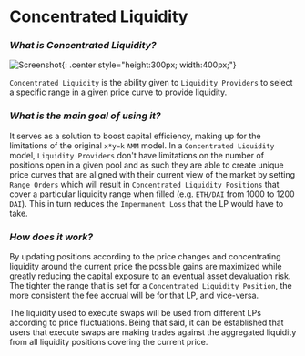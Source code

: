 # Concentrated Liquidity

### <em>What is Concentrated Liquidity?</em>

![Screenshot](concentrated-liquidity.png){: .center style="height:300px; width:400px;"}

`Concentrated Liquidity` is the ability given to `Liquidity Providers` to select a specific range in a given price curve to provide liquidity.

### <em>What is the main goal of using it?</em>

It serves as a solution to boost capital efficiency, making up for the limitations of the original `x*y=k` `AMM` model. In a `Concentrated Liquidity` model, `Liquidity Providers` don't have limitations on the number of positions open in a given pool and as such they are able to create unique price curves that are aligned with their current view of the market by setting `Range Orders` which will result in `Concentrated Liquidity Positions` that cover a particular liquidity range when filled (e.g. `ETH/DAI` from 1000 to 1200 `DAI`). This in turn reduces the `Impermanent Loss` that the LP would have to take.

### <em>How does it work?</em>

By updating positions according to the price changes and concentrating liquidity around the current price the possible gains are maximized while greatly reducing the capital exposure to an eventual asset devaluation risk. The tighter the range that is set for a `Concentrated Liquidity Position`, the more consistent the fee accrual will be for that LP, and vice-versa. 

The liquidity used to execute swaps will be used from different LPs according to price fluctuations. Being that said, it can be established that users that execute swaps are making trades against the aggregated liquidity from all liquidity positions covering the current price.

<br/>
<br/>
<br/>